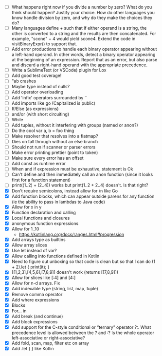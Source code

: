 - [ ] What happens right now if you divide a number by zero? What do you think should happen? Justify your choice. How do other languages you know handle division by zero, and why do they make the choices they do?
- [ ] Many languages define + such that if either operand is a string, the other is converted to a string and the results are then concatenated. For example, "scone" + 4 would yield scone4. Extend the code in visitBinaryExpr() to support that.
- [ ] Add error productions to handle each binary operator appearing without a left-hand operand. In other words, detect a binary operator appearing at the beginning of an expression. Report that as an error, but also parse and discard a right-hand operand with the appropriate precedence.
- [ ] Write a SublimeText (or VSCode) plugin for Lox
- [ ] Add good test coverage!
- [ ] "ab crashes
- [ ] Maybe type instead of nulls?
- [ ] Add operator overloading
- [ ] Add 'infix' operators surrounded by ``
- [ ] Add imports like go (Capitalized is public)
- [ ] If/Else (as expressions)
- [ ] and/or (with short circuiting)
- [ ] While
- [ ] Add tuples, without it interfering with groups (named or anon?)
- [ ] Do the cool var a, b = foo thing
- [ ] Make resolver that resolves into a flatmap?
- [ ] Dies on fall through without an else branch
- [ ] Should not run if scanner or parser errors
- [ ] Make error printing prettier (point to token)
- [ ] Make sure every error has an offset
- [ ] Add const as runtime error
- [ ] When and if expression must be exhaustive, statement is Ok
- [ ] Can't define and then immediately call an anon function (since it looks first for a function statement)
- [ ] print((1..2) + (2..4)) works but print(1..2 + 2..4) doesn't. Is that right?
- [X] Don't require semicolons, instead allow for \n like Go
- [X] Add function blocks, which can appear outside parens for any function (ie the ability to pass in lambdas to Java code)
- [X] Allow for x in y
- [X] Function declaration and calling
- [X] Local functions and closures
- [X] anonymous function expressions
- [X] Allow for 1..10
  - https://kotlinlang.org/docs/ranges.html#progression
- [X] Add arrays type as builtins
- [X] Allow array slices
- [X] Use let instead of var?
- [X] Allow calling into functions defined in Kotlin
- [X] Need to figure out unboxing so that code is clean but so that I can do (1 + 2).let { print(it); }
- [X] [[1,2,3],[4,5,6],[7,8,9]] doesn't work (returns [[7,8,9]])
- [X] Allow for slices like [:4] and [4:]
- [X] Allow for n-d arrays. Fix
- [X] Add indexable type (string, list, map, tuple)
- [X] Remove comma operator
- [X] Add where expressions
- [X] Blocks
- [X] For... in
- [X] Add break (and continue)
- [X] Add block expressions
- [X] Add support for the C-style conditional or “ternary” operator ?:. What precedence level is allowed between the ? and :? Is the whole operator left-associative or right-associative?
- [X] Add fold, scan, map, filter etc on array
- [X] Add .let { } like Kotlin